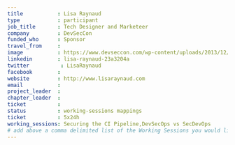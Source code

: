 ```yaml
---
title           : Lisa Raynaud
type            : participant
job_title       : Tech Designer and Marketeer
company         : DevSecCon
funded_who      : Sponsor
travel_from     :
image           : https://www.devseccon.com/wp-content/uploads/2013/12/lisa-raynaud-150x150.jpg
linkedin        : lisa-raynaud-23a3204a
twitter          : LisaRaynaud
facebook        :
website         : http://www.lisaraynaud.com
email           :
project_leader  :
chapter_leader  :
ticket          :
status          : working-sessions mappings
ticket          : 5x24h
working_sessions: Securing the CI Pipeline,DevSecOps vs SecDevOps
# add above a comma delimited list of the Working Sessions you would like to attend (use the session's title)
---
```


<!-- put more details about participant here -->
